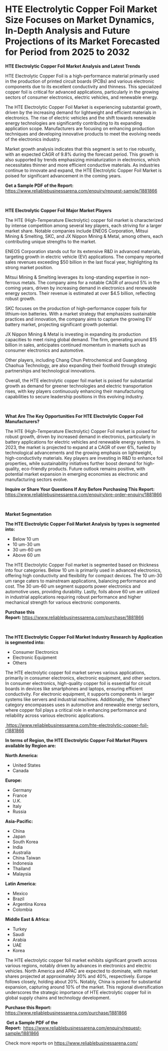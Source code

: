 <p><h1>HTE Electrolytic Copper Foil Market Size Focuses on Market Dynamics, In-Depth Analysis and Future Projections of its Market Forecasted for Period from 2025 to 2032</h1></p><p><strong>HTE Electrolytic Copper Foil Market Analysis and Latest Trends</strong></p>
<p><p>HTE Electrolytic Copper Foil is a high-performance material primarily used in the production of printed circuit boards (PCBs) and various electronic components due to its excellent conductivity and thinness. This specialized copper foil is critical for advanced applications, particularly in the growing sectors of consumer electronics, electric vehicles, and renewable energy.</p><p>The HTE Electrolytic Copper Foil Market is experiencing substantial growth, driven by the increasing demand for lightweight and efficient materials in electronics. The rise of electric vehicles and the shift towards renewable energy technologies are significantly contributing to its expanding application scope. Manufacturers are focusing on enhancing production techniques and developing innovative products to meet the evolving needs of the electronics industry.</p><p>Market growth analysis indicates that this segment is set to rise robustly, with an expected CAGR of 9.8% during the forecast period. This growth is also supported by trends emphasizing miniaturization in electronics, which necessitates thinner and more efficient conductive materials. As industries continue to innovate and expand, the HTE Electrolytic Copper Foil Market is poised for significant advancement in the coming years.</p></p>
<p><strong>Get a Sample PDF of the Report:&nbsp;</strong> <a href="https://www.reliablebusinessarena.com/enquiry/request-sample/1881866?utm_campaign=1871&utm_medium=2&utm_source=Github&utm_content=ia&utm_term=04022025&utm_id=hte-electrolytic-copper-foil">https://www.reliablebusinessarena.com/enquiry/request-sample/1881866</a></p>
<p>&nbsp;</p>
<p><strong>HTE Electrolytic Copper Foil Major Market Players</strong></p>
<p><p>The HTE (High-Temperature Electrolytic) copper foil market is characterized by intense competition among several key players, each striving for a larger market share. Notable companies include ENEOS Corporation, Mitsui Mining & Smelting, SKC, and JX Nippon Mining & Metal, among others, each contributing unique strengths to the market.</p><p>ENEOS Corporation stands out for its extensive R&D in advanced materials, targeting growth in electric vehicle (EV) applications. The company reported sales revenues exceeding $50 billion in the last fiscal year, highlighting its strong market position.</p><p>Mitsui Mining & Smelting leverages its long-standing expertise in non-ferrous metals. The company aims for a notable CAGR of around 5% in the coming years, driven by increasing demand in electronics and renewable energy sectors. Their revenue is estimated at over $4.5 billion, reflecting robust growth.</p><p>SKC focuses on the production of high-performance copper foils for lithium-ion batteries. With a market strategy that emphasizes sustainable practices and innovation, the company aims to capture the growing EV battery market, projecting significant growth potential.</p><p>JX Nippon Mining & Metal is investing in expanding its production capacities to meet rising global demand. The firm, generating around $15 billion in sales, anticipates continued momentum in markets such as consumer electronics and automotive.</p><p>Other players, including Chang Chun Petrochemical and Guangdong Chaohua Technology, are also expanding their foothold through strategic partnerships and technological innovations.</p><p>Overall, the HTE electrolytic copper foil market is poised for substantial growth as demand for greener technologies and electric transportation rises, with key players continuously enhancing their manufacturing capabilities to secure leadership positions in this evolving industry.</p></p>
<p>&nbsp;</p>
<p><strong>What Are The Key Opportunities For HTE Electrolytic Copper Foil Manufacturers?</strong></p>
<p><p>The HTE (High-Temperature Electrolytic) Copper Foil market is poised for robust growth, driven by increased demand in electronics, particularly in battery applications for electric vehicles and renewable energy systems. In 2023, the market is projected to expand at a CAGR of over 6%, fueled by technological advancements and the growing emphasis on lightweight, high-conductivity materials. Key players are investing in R&D to enhance foil properties, while sustainability initiatives further boost demand for high-quality, eco-friendly products. Future outlook remains positive, with potential market expansion in emerging economies as electronic and manufacturing sectors evolve.</p></p>
<p><strong>Inquire or Share Your Questions If Any Before Purchasing This Report:</strong> <a href="https://www.reliablebusinessarena.com/enquiry/pre-order-enquiry/1881866?utm_campaign=1871&utm_medium=2&utm_source=Github&utm_content=ia&utm_term=04022025&utm_id=hte-electrolytic-copper-foil">https://www.reliablebusinessarena.com/enquiry/pre-order-enquiry/1881866</a></p>
<p>&nbsp;</p>
<p><strong>Market Segmentation</strong></p>
<p><strong>The HTE Electrolytic Copper Foil Market Analysis by types is segmented into:</strong></p>
<p><ul><li>Below 10 um</li><li>10 um-30 um</li><li>30 um-60 um</li><li>Above 60 um</li></ul></p>
<p><p>The HTE Electrolytic Copper Foil market is segmented based on thickness into four categories. Below 10 um is primarily used in advanced electronics, offering high conductivity and flexibility for compact devices. The 10 um-30 um range caters to mainstream applications, balancing performance and cost. The 30 um-60 um segment supports power electronics and automotive uses, providing durability. Lastly, foils above 60 um are utilized in industrial applications requiring robust performance and higher mechanical strength for various electronic components.</p></p>
<p><strong>Purchase this Report:&nbsp;</strong><a href="https://www.reliablebusinessarena.com/purchase/1881866?utm_campaign=1871&utm_medium=2&utm_source=Github&utm_content=ia&utm_term=04022025&utm_id=hte-electrolytic-copper-foil">https://www.reliablebusinessarena.com/purchase/1881866</a></p>
<p>&nbsp;</p>
<p><strong>The HTE Electrolytic Copper Foil Market Industry Research by Application is segmented into:</strong></p>
<p><ul><li>Consumer Electronics</li><li>Electronic Equipment</li><li>Others</li></ul></p>
<p><p>The HTE electrolytic copper foil market serves various applications, primarily in consumer electronics, electronic equipment, and other sectors. In consumer electronics, high-quality copper foil is essential for circuit boards in devices like smartphones and laptops, ensuring efficient conductivity. For electronic equipment, it supports components in larger systems like servers and industrial machines. Additionally, the "others" category encompasses uses in automotive and renewable energy sectors, where copper foil plays a critical role in enhancing performance and reliability across various electronic applications.</p></p>
<p><a href="https://www.reliablebusinessarena.com/hte-electrolytic-copper-foil-r1881866?utm_campaign=1871&utm_medium=2&utm_source=Github&utm_content=ia&utm_term=04022025&utm_id=hte-electrolytic-copper-foil">&nbsp;https://www.reliablebusinessarena.com/hte-electrolytic-copper-foil-r1881866</a></p>
<p><strong>In terms of Region, the HTE Electrolytic Copper Foil Market Players available by Region are:</strong></p>
<p>
    <p> <strong> North America: </strong>
        <ul>
            <li>United States</li>
            <li>Canada</li>
        </ul>
        </p> 
    <p> <strong> Europe: </strong>
        <ul>
            <li>Germany</li>
            <li>France</li>
            <li>U.K.</li>
            <li>Italy</li>
            <li>Russia</li>
        </ul>
        </p> 
    <p> <strong> Asia-Pacific: </strong>
        <ul>
            <li>China</li>
            <li>Japan</li>
            <li>South Korea</li>
            <li>India</li>
            <li>Australia</li>
            <li>China Taiwan</li>
            <li>Indonesia</li>
            <li>Thailand</li>
            <li>Malaysia</li>
        </ul>
        </p> 
    <p> <strong> Latin America: </strong>
        <ul>
            <li>Mexico</li>
            <li>Brazil</li>
            <li>Argentina Korea</li>
            <li>Colombia</li>
        </ul>
        </p> 
    <p> <strong> Middle East & Africa: </strong>
        <ul>
            <li>Turkey</li>
            <li>Saudi</li>
            <li>Arabia</li>
            <li>UAE</li>
            <li>Korea</li>
        </ul>
    </p>
    </p>
<p><p>The HTE electrolytic copper foil market exhibits significant growth across various regions, notably driven by advances in electronics and electric vehicles. North America and APAC are expected to dominate, with market shares projected at approximately 30% and 40%, respectively. Europe follows closely, holding about 20%. Notably, China is poised for substantial expansion, capturing around 10% of the market. This regional diversification underscores the strategic importance of HTE electrolytic copper foil in global supply chains and technology development.</p></p>
<p><strong>Purchase this Report: </strong><a href="https://www.reliablebusinessarena.com/purchase/1881866?utm_campaign=1871&utm_medium=2&utm_source=Github&utm_content=ia&utm_term=04022025&utm_id=hte-electrolytic-copper-foil">https://www.reliablebusinessarena.com/purchase/1881866</a></p>
<p>&nbsp;<strong>Get a Sample PDF of the Report:&nbsp;&nbsp;</strong><a href="https://www.reliablebusinessarena.com/enquiry/request-sample/1881866?utm_campaign=1871&utm_medium=2&utm_source=Github&utm_content=ia&utm_term=04022025&utm_id=hte-electrolytic-copper-foil">https://www.reliablebusinessarena.com/enquiry/request-sample/1881866</a></p>
<p><strong></strong></p>
<p>Check more reports on <a href="https://www.reliablebusinessarena.com/?utm_campaign=1871&utm_medium=2&utm_source=Github&utm_content=ia&utm_term=04022025&utm_id=hte-electrolytic-copper-foil">https://www.reliablebusinessarena.com/</a></p>